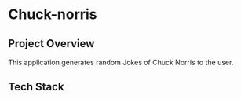 # Chuck-norris
## Project Overview
This application generates random Jokes of Chuck Norris to the user.
## Tech Stack 